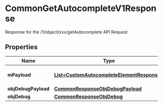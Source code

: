 

# CommonGetAutocompleteV1Response

Response for the /1/object/xxx/getAutocomplete API Request

## Properties

Name | Type | Description | Notes
------------ | ------------- | ------------- | -------------
**mPayload** | [**List&lt;CustomAutocompleteElementResponse&gt;**](CustomAutocompleteElementResponse.md) | Generic Autocomplete Response | 
**objDebugPayload** | [**CommonResponseObjDebugPayload**](CommonResponseObjDebugPayload.md) |  |  [optional]
**objDebug** | [**CommonResponseObjDebug**](CommonResponseObjDebug.md) |  |  [optional]



